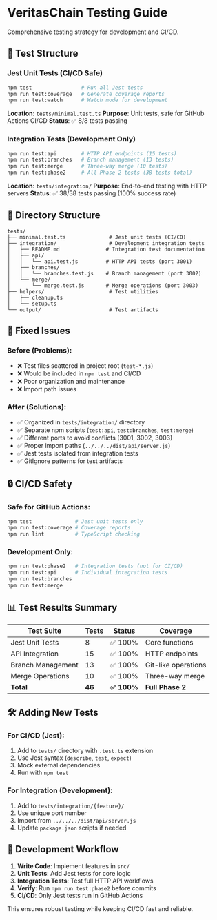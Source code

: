 # VeritasChain Testing Guide

Comprehensive testing strategy for development and CI/CD.

## 🧪 Test Structure

### Jest Unit Tests (CI/CD Safe)
```bash
npm test                # Run all Jest tests
npm run test:coverage   # Generate coverage reports  
npm run test:watch      # Watch mode for development
```

**Location**: `tests/minimal.test.ts`
**Purpose**: Unit tests, safe for GitHub Actions CI/CD
**Status**: ✅ 8/8 tests passing

### Integration Tests (Development Only)
```bash
npm run test:api        # HTTP API endpoints (15 tests)
npm run test:branches   # Branch management (13 tests)  
npm run test:merge      # Three-way merge (10 tests)
npm run test:phase2     # All Phase 2 tests (38 tests total)
```

**Location**: `tests/integration/`
**Purpose**: End-to-end testing with HTTP servers
**Status**: ✅ 38/38 tests passing (100% success rate)

## 📁 Directory Structure

```
tests/
├── minimal.test.ts              # Jest unit tests (CI/CD)
├── integration/                 # Development integration tests  
│   ├── README.md               # Integration test documentation
│   ├── api/
│   │   └── api.test.js         # HTTP API tests (port 3001)
│   ├── branches/
│   │   └── branches.test.js    # Branch management (port 3002)
│   └── merge/
│       └── merge.test.js       # Merge operations (port 3003)
├── helpers/                     # Test utilities
│   ├── cleanup.ts
│   └── setup.ts
└── output/                      # Test artifacts
```

## 🚨 Fixed Issues

### Before (Problems):
- ❌ Test files scattered in project root (`test-*.js`)
- ❌ Would be included in `npm test` and CI/CD
- ❌ Poor organization and maintenance
- ❌ Import path issues

### After (Solutions):
- ✅ Organized in `tests/integration/` directory
- ✅ Separate npm scripts (`test:api`, `test:branches`, `test:merge`)
- ✅ Different ports to avoid conflicts (3001, 3002, 3003)
- ✅ Proper import paths (`../../../dist/api/server.js`)
- ✅ Jest tests isolated from integration tests
- ✅ GitIgnore patterns for test artifacts

## 🔒 CI/CD Safety

### Safe for GitHub Actions:
```bash
npm test              # Jest unit tests only
npm run test:coverage # Coverage reports
npm run lint          # TypeScript checking
```

### Development Only:
```bash
npm run test:phase2   # Integration tests (not for CI/CD)
npm run test:api      # Individual integration tests
npm run test:branches
npm run test:merge
```

## 📊 Test Results Summary

| Test Suite | Tests | Status | Coverage |
|------------|-------|--------|----------|
| Jest Unit Tests | 8 | ✅ 100% | Core functions |
| API Integration | 15 | ✅ 100% | HTTP endpoints |
| Branch Management | 13 | ✅ 100% | Git-like operations |
| Merge Operations | 10 | ✅ 100% | Three-way merge |
| **Total** | **46** | **✅ 100%** | **Full Phase 2** |

## 🛠 Adding New Tests

### For CI/CD (Jest):
1. Add to `tests/` directory with `.test.ts` extension
2. Use Jest syntax (`describe`, `test`, `expect`)
3. Mock external dependencies
4. Run with `npm test`

### For Integration (Development):
1. Add to `tests/integration/{feature}/` 
2. Use unique port number
3. Import from `../../../dist/api/server.js`
4. Update `package.json` scripts if needed

## 🔧 Development Workflow

1. **Write Code**: Implement features in `src/`
2. **Unit Tests**: Add Jest tests for core logic
3. **Integration Tests**: Test full HTTP API workflows  
4. **Verify**: Run `npm run test:phase2` before commits
5. **CI/CD**: Only Jest tests run in GitHub Actions

This ensures robust testing while keeping CI/CD fast and reliable.
